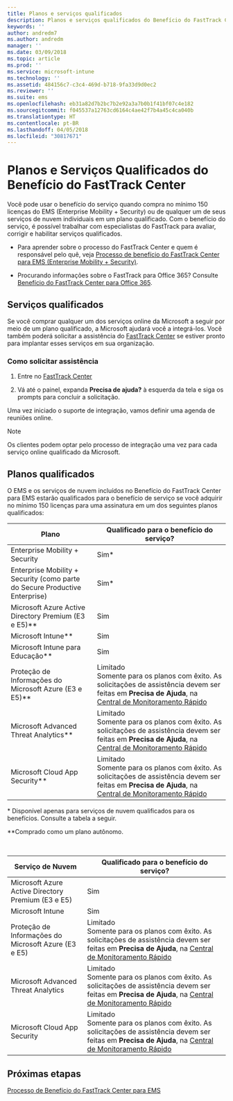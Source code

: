 ```yaml
---
title: Planos e serviços qualificados
description: Planos e serviços qualificados do Benefício do FastTrack Center
keywords: ''
author: andredm7
ms.author: andredm
manager: ''
ms.date: 03/09/2018
ms.topic: article
ms.prod: ''
ms.service: microsoft-intune
ms.technology: ''
ms.assetid: 484156c7-c3c4-469d-b718-9fa33d9d0ec2
ms.reviewer: ''
ms.suite: ems
ms.openlocfilehash: eb31a82d7b2bc7b2e92a3a7b0b1f41bf07c4e182
ms.sourcegitcommit: f045537a12763cd6164c4ae42f7b4a45c4ca040b
ms.translationtype: HT
ms.contentlocale: pt-BR
ms.lasthandoff: 04/05/2018
ms.locfileid: "30817671"
---
```

# <a name="fasttrack-center-benefit-eligible-services-and-plans"></a>Planos e Serviços Qualificados do Benefício do FastTrack Center
Você pode usar o benefício do serviço quando compra no mínimo 150 licenças do EMS (Enterprise Mobility + Security) ou de qualquer um de seus serviços de nuvem individuais em um plano qualificado. Com o benefício do serviço, é possível trabalhar com especialistas do FastTrack para avaliar, corrigir e habilitar serviços qualificados.

- Para aprender sobre o processo do FastTrack Center e quem é responsável pelo quê, veja [Processo de benefício do FastTrack Center para EMS (Enterprise Mobility + Security)](fasttrack-center-benefit-process-for-enterprise-mobility-suite-ems.md).

- Procurando informações sobre o FastTrack para Office 365? Consulte [Benefício do FastTrack Center para Office 365](https://technet.microsoft.com/library/office-365-onboarding-benefit.aspx).

## <a name="eligible-services"></a>Serviços qualificados

Se você comprar qualquer um dos serviços online da Microsoft a seguir por meio de um plano qualificado, a Microsoft ajudará você a integrá-los. Você também poderá solicitar a assistência do [FastTrack Center](http://fasttrack.microsoft.com/) se estiver pronto para implantar esses serviços em sua organização.

### <a name="to-request-assistance"></a>Como solicitar assistência

1. Entre no [FastTrack Center](http://fasttrack.microsoft.com/)

2. Vá até o painel, expanda **Precisa de ajuda?** à esquerda da tela e siga os prompts para concluir a solicitação.

Uma vez iniciado o suporte de integração, vamos definir uma agenda de reuniões online.

> [!NOTE]
> Os clientes podem optar pelo processo de integração uma vez para cada serviço online qualificado da Microsoft.

## <a name="eligible-plans"></a>Planos qualificados
O EMS e os serviços de nuvem incluídos no Benefício do FastTrack Center para EMS estarão qualificados para o benefício de serviço se você adquirir no mínimo 150 licenças para uma assinatura em um dos seguintes planos qualificados:

|Plano|Qualificado para o benefício do serviço?|
|--------|-------------------------------------|
|Enterprise Mobility + Security |Sim*|
|Enterprise Mobility + Security (como parte do Secure Productive Enterprise)|Sim*|
|Microsoft Azure Active Directory Premium (E3 e E5)**|Sim|
|Microsoft Intune**|Sim|
|Microsoft Intune para Educação** |Sim |
|Proteção de Informações do Microsoft Azure (E3 e E5)**|Limitado</br>Somente para os planos com êxito. As solicitações de assistência devem ser feitas em **Precisa de Ajuda**, na [Central de Monitoramento Rápido](https://fasttrack.microsoft.com/)|
|Microsoft Advanced Threat Analytics**|Limitado</br>Somente para os planos com êxito. As solicitações de assistência devem ser feitas em **Precisa de Ajuda**, na [Central de Monitoramento Rápido](https://fasttrack.microsoft.com/)|
|Microsoft Cloud App Security**|Limitado</br>Somente para os planos com êxito. As solicitações de assistência devem ser feitas em **Precisa de Ajuda**, na [Central de Monitoramento Rápido](https://fasttrack.microsoft.com/)|

&ast; Disponível apenas para serviços de nuvem qualificados para os benefícios. Consulte a tabela a seguir.

**Comprado como um plano autônomo.

&nbsp;

|Serviço de Nuvem|Qualificado para o benefício do serviço?|
|--------|-------------------------------------|
|Microsoft Azure Active Directory Premium (E3 e E5)|Sim|
|Microsoft Intune|Sim|
|Proteção de Informações do Microsoft Azure (E3 e E5)|Limitado</br>Somente para os planos com êxito. As solicitações de assistência devem ser feitas em **Precisa de Ajuda**, na [Central de Monitoramento Rápido](https://fasttrack.microsoft.com/)|
|Microsoft Advanced Threat Analytics|Limitado</br>Somente para os planos com êxito. As solicitações de assistência devem ser feitas em **Precisa de Ajuda**, na [Central de Monitoramento Rápido](https://fasttrack.microsoft.com/)|
|Microsoft Cloud App Security|Limitado</br>Somente para os planos com êxito. As solicitações de assistência devem ser feitas em **Precisa de Ajuda**, na [Central de Monitoramento Rápido](https://fasttrack.microsoft.com/)|

## <a name="next-steps"></a>Próximas etapas

[Processo de Benefício do FastTrack Center para EMS](fasttrack-center-benefit-process-for-ems-environment-expectations.md)
